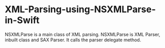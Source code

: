 XML-Parsing-using-NSXMLParse-in-Swift
=====================================

NSXMLParse is a main class of XML parsing. NSXMLParse is XML Parser, inbuilt class and SAX Parser. It calls the parser delegate method.
